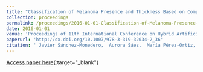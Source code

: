 ```yaml
---
title: "Classification of Melanoma Presence and Thickness Based on Computational Image Analysis"
collection: proceedings
permalink: /proceedings/2016-01-01-Classification-of-Melanoma-Presence-and-Thickness-Based-on-Computational-Image-Analysis
date: 2016-01-01
venue: 'Proceedings of 11th International Conference on Hybrid Artificial Intelligent Systems (HAIS2016)'
paperurl: 'http://dx.doi.org/10.1007/978-3-319-32034-2_36'
citation: ' Javier Sánchez-Monedero,  Aurora Sáez,  María Pérez-Ortiz,  Pedro Antonio Gutiérrez,  César Hervás-Martínez, &quot;Classification of Melanoma Presence and Thickness Based on Computational Image Analysis.&quot; Proceedings of 11th International Conference on Hybrid Artificial Intelligent Systems (HAIS2016), Vol.9648, 2016, Seville (Spain), pp.427-438.'
---
```

[Access paper here](http://dx.doi.org/10.1007/978-3-319-32034-2_36){:target="_blank"}
